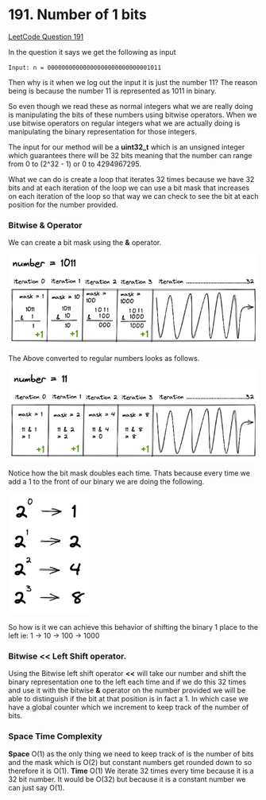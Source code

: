 # 191. Number of 1 bits

[LeetCode Question 191](https://leetcode.com/problems/number-of-1-bits/)

In the question it says we get the following as input
```
Input: n = 00000000000000000000000000001011
```
Then why is it when we log out the input it is just the number 11?
The reason being is because the number 11 is represented as 1011 in binary.

So even though we read these as normal integers what we are really doing is manipulating
the bits of these numbers using bitwise operators. When we use bitwise operators on regular
integers what we are actually doing is manipulating the binary representation for those integers.

The input for our method will be a **uint32_t** which is an unsigned integer which guarantees
there will be 32 bits meaning that the number can range from
0 to (2^32 - 1) or 0 to 4294967295.

What we can do is create a loop that iterates 32 times because we have 32 bits and at each iteration of the loop we can use a bit mask that increases on each iteration of the loop so that way we can check to see the bit at each position for the number provided.

### Bitwise & Operator
We can create a bit mask using the **&** operator.

![Loop 32 times image](./assets/loop32TimesBinary.png)

The Above converted to regular numbers looks as follows.

![Loop 32 times image](./assets/loop32times.png)

Notice how the bit mask doubles each time. Thats because every time we add a 1
to the front of our binary we are doing the following.

![Loop 32 times image](./assets/binary.png)

So how is it we can achieve this behavior of shifting the binary 1 place to the left ie:
1 -> 10 -> 100 -> 1000

### Bitwise << Left Shift operator.

Using the Bitwise left shift operator **<<** will take our number and shift the binary representation one to the left each time and if we do this 32 times and use it with the bitwise **&** operator on the number provided we will be able to distinguish if the bit at that position is in fact a 1. In which case we have a global counter which we increment to keep track of the number of bits.

### Space Time Complexity
**Space** O(1) as the only thing we need to keep track of is the number of bits and the mask
which is O(2) but constant numbers get rounded down to so therefore it is O(1).
**Time** O(1) We iterate 32 times every time because it is a 32 bit number. It would be O(32) but because it is a constant number we can just say O(1).

